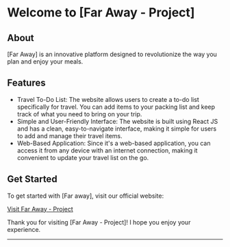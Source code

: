 # Welcome to [Far Away - Project]

## About

[Far Away] is an innovative platform designed to revolutionize the way you plan and enjoy your meals.

## Features

- Travel To-Do List: The website allows users to create a to-do list specifically for travel. You can add items to your packing list and keep track of what you need to bring on your trip.
- Simple and User-Friendly Interface: The website is built using React JS and has a clean, easy-to-navigate interface, making it simple for users to add and manage their travel items.
- Web-Based Application: Since it's a web-based application, you can access it from any device with an internet connection, making it convenient to update your travel list on the go.

## Get Started

To get started with [Far away], visit our official website:

[Visit Far Away - Project](https://s-far-away.netlify.app/)


Thank you for visiting [Far Away - Project]! I hope you enjoy your experience.

---
